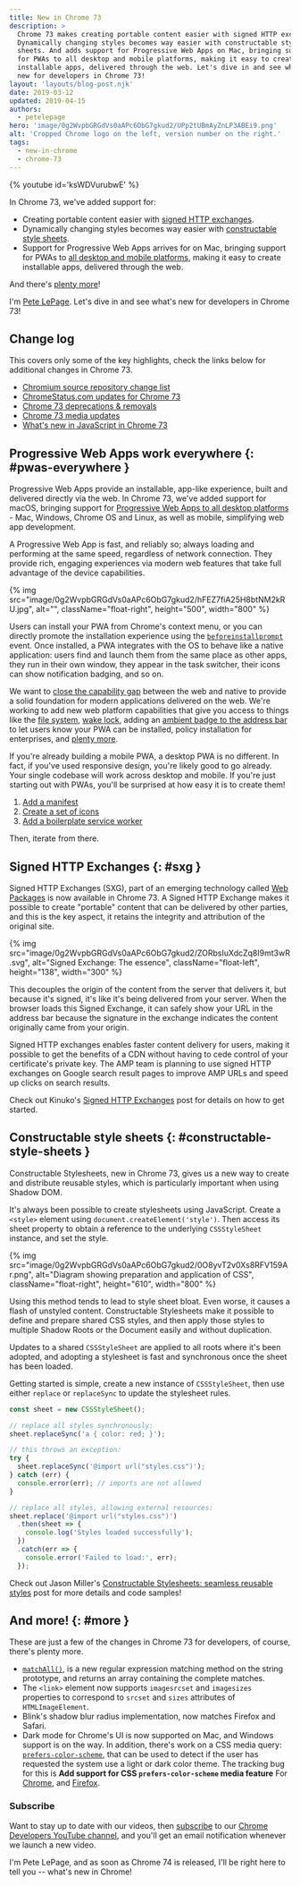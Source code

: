 ```yaml
---
title: New in Chrome 73
description: >
  Chrome 73 makes creating portable content easier with signed HTTP exchanges.
  Dynamically changing styles becomes way easier with constructable style
  sheets. And adds support for Progressive Web Apps on Mac, bringing support
  for PWAs to all desktop and mobile platforms, making it easy to create
  installable apps, delivered through the web. Let's dive in and see what's
  new for developers in Chrome 73!
layout: 'layouts/blog-post.njk'
date: 2019-03-12
updated: 2019-04-15
authors:
  - petelepage
hero: 'image/0g2WvpbGRGdVs0aAPc6ObG7gkud2/UPp2tUBmAyZnLP3ABEi9.png'
alt: 'Cropped Chrome logo on the left, version number on the right.'
tags:
  - new-in-chrome
  - chrome-73
---
```


{% youtube id='ksWDVurubwE' %}

In Chrome 73, we've added support for:

* Creating portable content easier with [signed HTTP exchanges](#sxg).
* Dynamically changing styles becomes way easier with
  [constructable style sheets](#constructable-style-sheets).
* Support for Progressive Web Apps arrives for on Mac, bringing support for
  PWAs to [all desktop and mobile platforms](#pwas-everywhere), making it easy
  to create installable apps, delivered through the web.

And there's [plenty more](#more)!

I'm [Pete LePage](https://twitter.com/petele). Let's dive in and see
what's new for developers in Chrome 73!

## Change log

This covers only some of the key highlights, check the links below for
additional changes in Chrome 73.

* [Chromium source repository change list](https://chromium.googlesource.com/chromium/src/+log/72.0.3626.82..73.0.3683.74)
* [ChromeStatus.com updates for Chrome 73](https://www.chromestatus.com/features#milestone%3D73)
* [Chrome 73 deprecations & removals](https://developers.google.com/web/updates/2019/02/chrome-73-deps-rems)
* [Chrome 73 media updates](https://developers.google.com/web/updates/2019/02/chrome-73-media-updates)
* [What's new in JavaScript in Chrome 73](https://v8.dev/blog/v8-release-73)

## Progressive Web Apps work everywhere {: #pwas-everywhere }

Progressive Web Apps provide an installable, app-like experience, built and
delivered directly via the web. In Chrome 73, we've added support for macOS,
bringing support for
[Progressive Web Apps to all desktop platforms](https://developers.google.com/web/progressive-web-apps/desktop) -
Mac, Windows, Chrome OS and Linux, as well as mobile, simplifying web app
development.

A Progressive Web App is fast, and reliably so; always loading and performing
at the same speed, regardless of network connection. They provide rich,
engaging experiences via modern web features that take full advantage of the
device capabilities.

{% img src="image/0g2WvpbGRGdVs0aAPc6ObG7gkud2/hFEZ7fiA25H8btNM2kRU.jpg", alt="", className="float-right", height="500", width="800" %}

Users can install your PWA from Chrome's context menu, or you can directly
promote the installation experience using the
[`beforeinstallprompt`](https://developers.google.com/web/fundamentals/app-install-banners/) event. Once
installed, a PWA integrates with the OS to behave like a native application:
users find and launch them from the same place as other apps, they run in
their own window, they appear in the task switcher, their icons can show
notification badging, and so on.

We want to [close the capability gap](https://developers.google.com/web/updates/capabilities)
between the web and native to provide a solid foundation for modern
applications delivered on the web. We're working to add new web platform
capabilities that give you access to things like the
[file system](https://developers.google.com/web/updates/2018/11/writable-files),
[wake lock](https://developers.google.com/web/updates/2018/12/wakelock), adding an
[ambient badge to the address bar](https://bugs.chromium.org/p/chromium/issues/detail?id=782120)
to let users know your PWA can be installed, policy installation for enterprises,
and [plenty more](https://developers.google.com/web/updates/capabilities#in-flight).

If you're already building a mobile PWA, a desktop PWA is no different. In fact,
if you've used responsive design, you're likely good to go already. Your single
codebase will work across desktop and mobile. If you're just starting out with
PWAs, you'll be surprised at how easy it is to create them!

1. [Add a manifest](https://developers.google.com/web/fundamentals/web-app-manifest/)
2. [Create a set of icons](https://developers.google.com/web/fundamentals/web-app-manifest/#icons)
3. [Add a boilerplate service worker](https://developers.google.com/web/tools/workbox/)

Then, iterate from there.

## Signed HTTP Exchanges {: #sxg }

Signed HTTP Exchanges (SXG), part of an emerging technology called
[Web Packages](https://github.com/WICG/webpackage) is now available in Chrome 73.
A Signed HTTP Exchange makes it possible to create "portable" content that can
be delivered by other parties, and this is the key aspect, it retains the
integrity and attribution of the original site.

{% img src="image/0g2WvpbGRGdVs0aAPc6ObG7gkud2/ZORbsIuXdcZq8I9mt3wR.svg", alt="Signed Exchange: The essence", className="float-left", height="138", width="300" %}

This decouples the origin of the content from the server that delivers it,
but because it's signed, it's like it's being delivered from your server.
When the browser loads this Signed Exchange, it can safely show your URL in the
address bar because the signature in the exchange indicates the content
originally came from your origin.

Signed HTTP exchanges enables faster content delivery for users, making it
possible to get the benefits of a CDN without having to cede control of your
certificate's private key. The AMP team is planning to use signed HTTP
exchanges on Google search result pages to improve AMP URLs and speed up clicks
on search results.

Check out Kinuko's [Signed HTTP Exchanges](https://developers.google.com/web/updates/2018/11/signed-exchanges)
post for details on how to get started.

## Constructable style sheets {: #constructable-style-sheets }

Constructable Stylesheets, new in Chrome 73, gives us a new way to create and
distribute reusable styles, which is particularly important when using
Shadow DOM.

It's always been possible to create stylesheets using JavaScript. Create a
`<style>` element using `document.createElement('style')`. Then access its
sheet property to obtain a reference to the underlying `CSSStyleSheet` instance,
and set the style.

{% img src="image/0g2WvpbGRGdVs0aAPc6ObG7gkud2/0O8yvT2v0Xs8RFV159Ar.png", alt="Diagram showing preparation and application of CSS", className="float-right", height="610", width="800" %}

Using this method tends to lead to style sheet bloat. Even worse, it causes a
flash of unstyled content. Constructable Stylesheets make it possible to define
and prepare shared CSS styles, and then apply those styles to multiple Shadow
Roots or the Document easily and without duplication.

Updates to a shared `CSSStyleSheet` are applied to all roots where it's been
adopted, and adopting a stylesheet is fast and synchronous once the sheet has
been loaded.

Getting started is simple, create a new instance of `CSSStyleSheet`, then use
either `replace` or `replaceSync` to update the stylesheet rules.

```js
const sheet = new CSSStyleSheet();

// replace all styles synchronously:
sheet.replaceSync('a { color: red; }');

// this throws an exception:
try {
  sheet.replaceSync('@import url("styles.css")');
} catch (err) {
  console.error(err); // imports are not allowed
}

// replace all styles, allowing external resources:
sheet.replace('@import url("styles.css")')
  .then(sheet => {
    console.log('Styles loaded successfully');
  })
  .catch(err => {
    console.error('Failed to load:', err);
  });
```

Check out Jason Miller's
[Constructable Stylesheets: seamless reusable styles](https://developers.google.com/web/updates/2019/02/constructable-stylesheets)
post for more details and code samples!

## And more! {: #more }

These are just a few of the changes in Chrome 73 for developers, of course,
there's plenty more.

* [`matchAll()`](https://tc39.github.io/proposal-string-matchall/), is a new
  regular expression matching method on the string prototype, and returns an
  array containing the complete matches.
* The `<link>` element now supports `imagesrcset` and `imagesizes` properties
  to correspond to `srcset` and `sizes` attributes of `HTMLImageElement`.
* Blink's shadow blur radius implementation, now matches Firefox and Safari.
* Dark mode for Chrome's UI is now supported on Mac, and Windows support is on
  the way. In addition, there's work on a CSS media query:
  [`prefers-color-scheme`](https://drafts.csswg.org/mediaqueries-5/#prefers-color-scheme),
  that can be used to detect if the user has requested the system use a light
  or dark color theme. The tracking bug for this is
  **Add support for CSS `prefers-color-scheme` media feature**
  For [Chrome](https://bugs.chromium.org/p/chromium/issues/detail?id=889087),
  and [Firefox](https://bugzilla.mozilla.org/show_bug.cgi?id=1494034).

### Subscribe

Want to stay up to date with our videos, then [subscribe](https://goo.gl/6FP1a5)
to our [Chrome Developers YouTube channel](https://www.youtube.com/user/ChromeDevelopers/),
and you'll get an email notification whenever we launch a new video.

I'm Pete LePage, and as soon as Chrome 74 is released, I'll be right
here to tell you -- what's new in Chrome!
